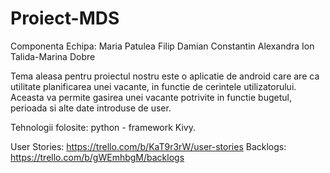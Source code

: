 # Proiect-MDS
Componenta Echipa:
Maria Patulea
Filip Damian Constantin
Alexandra Ion
Talida-Marina Dobre

Tema aleasa pentru proiectul nostru este o aplicatie de android care are ca utilitate planificarea unei vacante, in functie de cerintele utilizatorului. Aceasta va permite gasirea unei vacante potrivite in functie bugetul, perioada si alte date introduse de user.

Tehnologii folosite: python - framework Kivy.

 User Stories: https://trello.com/b/KaT9r3rW/user-stories
 Backlogs: https://trello.com/b/gWEmhbgM/backlogs

